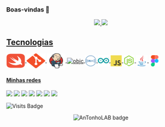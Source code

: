 ### Boas-vindas 👋

<div align="center">
  <a href="https://github.com/AnTonhoLAB">
  <img height="180em" src="https://github-readme-stats.vercel.app/api?username=AnTonhoLAB&show_icons=true&theme=cobalt&include_all_commits=true&count_private=true"/>
  <img height="180em" src="https://github-readme-stats.vercel.app/api/top-langs/?username=AnTonhoLAB&layout=compact&langs_count=7&theme=cobalt"/>
</div>
  
## Tecnologias
<div style="display: inline_block">
  <img align="center" alt="swift" height="40" width="50" src="https://raw.githubusercontent.com/devicons/devicon/master/icons/swift/swift-original.svg">
  <img align="center" alt="git" height="40" width="50" src="https://raw.githubusercontent.com/devicons/devicon/master/icons/git/git-original.svg">
  <img align="center" alt="jenks" height="40" width="50" src="https://raw.githubusercontent.com/devicons/devicon/master/icons/jenkins/jenkins-original.svg">
  <img align="center" alt="objc" height="30" width="30">
  <img align="center" alt="objc" height="30" width="30" src="https://raw.githubusercontent.com/devicons/devicon/master/icons/objectivec/objectivec-plain.svg">
  <img align="center" alt="arduino" height="30" width="30" src="https://raw.githubusercontent.com/devicons/devicon/master/icons/arduino/arduino-original.svg">
  <img align="center" alt="js" height="30" width="30" src="https://raw.githubusercontent.com/devicons/devicon/master/icons/javascript/javascript-original.svg">
  <img align="center" alt="node" height="30" width="30" src="https://raw.githubusercontent.com/devicons/devicon/master/icons/nodejs/nodejs-original.svg">
  <img align="center" alt="java" height="30" width="30" src="https://raw.githubusercontent.com/devicons/devicon/master/icons/java/java-original.svg">
  <img align="center" alt="figma" height="30" width="30" src="https://raw.githubusercontent.com/devicons/devicon/master/icons/figma/figma-original.svg">
</div>
  
###
#### Minhas redes
<div> 
  <a href="https://www.linkedin.com/in/georgegomees/" target="_blank"><img src="https://img.shields.io/badge/-LinkedIn-%230077B5?style=for-the-badge&logo=linkedin&logoColor=white" target="_blank"></a> 
  <a href="https://medium.com/@AnTonhoLAB" target="_blank"><img src="https://img.shields.io/badge/Medium-ffffff?style=for-the-badge&logo=Medium&logoColor=black" target="_blank"></a> 
  <a href="https://www.twitch.tv/antonholab" target="_blank"><img src="https://img.shields.io/badge/Twitch-9146FF?style=for-the-badge&logo=twitch&logoColor=white" target="_blank"></a>
  <a href="https://www.youtube.com/channel/UC9LsqbQH0RINyf1WhzZxPnA" target="_blank"><img src="https://img.shields.io/badge/YouTube-FF0000?style=for-the-badge&logo=youtube&logoColor=white" target="_blank"></a>
  <a href="https://discord.gg/c658ZJGjE2" target="_blank"><img src="https://img.shields.io/badge/Discord-7289DA?style=for-the-badge&logo=discord&logoColor=white" target="_blank"></a> 
  <a href="https://www.instagram.com/antonholab/" target="_blank"><img src="https://img.shields.io/badge/-Instagram-%23E4405F?style=for-the-badge&logo=instagram&logoColor=white" target="_blank"></a>
  <a href="https://twitter.com/AnTonhoLAB" target="_blank"><img src="https://img.shields.io/badge/Twitter-1DA1F2?style=for-the-badge&logo=twitter&logoColor=white" target="_blank"></a> 
</div>

![Visits Badge](https://badges.pufler.dev/visits/AnTonhoLAB/AnTonhoLAB)

<p align="center">
  <img src="https://badges.pufler.dev/visits/AnTonhoLAB/AnTonhoLAB" alt="AnTonhoLAB badge" />
</p>